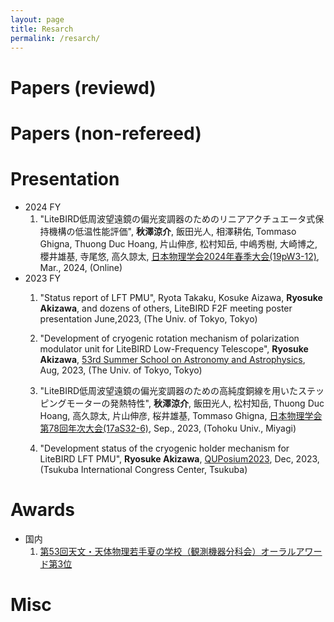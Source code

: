 ```yaml
---
layout: page
title: Resarch
permalink: /resarch/
---
```


# Papers (reviewd)
# Papers (non-refereed)
# Presentation

- 2024 FY
    1. "LiteBIRD低周波望遠鏡の偏光変調器のためのリニアアクチュエータ式保持機構の低温性能評価", __秋澤涼介__, 飯田光人, 相澤耕佑, Tommaso Ghigna, Thuong Duc Hoang, 片山伸彦, 松村知岳, 中嶋秀樹, 大崎博之, 櫻井雄基, 寺尾悠, 高久諒太, [日本物理学会2024年春季大会(19pW3-12)](https://onsite.gakkai-web.net/jps/jps_search/2024sp/data2/html/programu.html#j19pW3), Mar., 2024, (Online)
- 2023 FY
    1. "Status report of LFT PMU", Ryota Takaku, Kosuke Aizawa, __Ryosuke Akizawa__, and dozens of others, LiteBIRD F2F meeting poster presentation June,2023, (The Univ. of Tokyo, Tokyo)

    1. "Development of cryogenic rotation mechanism of polarization modulator unit for LiteBIRD Low-Frequency Telescope", __Ryosuke Akizawa__, [53rd Summer School on Astronomy and Astrophysics](https://astro-wakate.sakura.ne.jp/ss2023/), Aug, 2023, (The Univ. of Tokyo, Tokyo)

    1. "LiteBIRD低周波望遠鏡の偏光変調器のための高純度銅線を用いたステッピングモーターの発熱特性", __秋澤涼介__, 飯田光人, 松村知岳, Thuong Duc Hoang, 高久諒太, 片山伸彦, 桜井雄基, Tommaso Ghigna, [日本物理学会第78回年次大会(17aS32-6)](https://onsite.gakkai-web.net/jps/jps_search/2023au/data2/html/programsj.html#j17aS32), Sep., 2023, (Tohoku Univ., Miyagi)

    1. "Development status of the cryogenic holder mechanism for LiteBIRD LFT PMU", __Ryosuke Akizawa__, [QUPosium2023](https://conference-indico.kek.jp/event/245/page/388-poster-presentation), Dec, 2023, (Tsukuba International Congress Center, Tsukuba)

# Awards
- 国内
    1. [第53回天文・天体物理若手夏の学校（観測機器分科会）オーラルアワード第3位](https://astro-wakate.sakura.ne.jp/ss2023/award/index.html)

# Misc